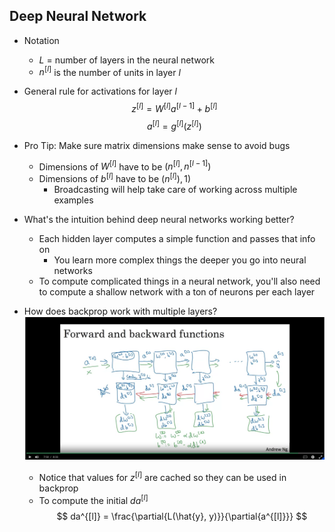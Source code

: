 ## Deep Neural Network

* Notation
  * $L$ = number of layers in the neural network
  * $n^{[l]}$ is the number of units in layer $l$

* General rule for activations for layer $l$
$$
z^{[l]} = W^{[l]}a^{[l - 1]} + b^{[l]}
$$
$$
a^{[l]} = g^{[l]}(z^{[l]})
$$

* Pro Tip: Make sure matrix dimensions make sense to avoid bugs
  * Dimensions of $W^{[l]}$ have to be $(n^{[l]}, n^{[l - 1]})$
  * Dimensions of $b^{[l]}$ have to be $(n^{[l]}), 1)$
    * Broadcasting will help take care of working across multiple examples

* What's the intuition behind deep neural networks working better?
  * Each hidden layer computes a simple function and passes that info on
    * You learn more complex things the deeper you go into neural networks
  * To compute complicated things in a neural network, you'll also need to compute a shallow network with a ton of neurons per each layer

* How does backprop work with multiple layers?
![forward and backprop layers](./forward_prop_and_backprop.png)
  * Notice that values for $z^{[l]}$ are cached so they can be used in backprop
  * To compute the initial $da^{[l]}$
  $$
  da^{[l]} = \frac{\partial{L(\hat{y}, y)}}{\partial{a^{[l]}}}
  $$
